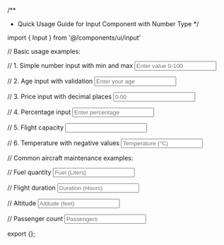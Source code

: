 /**
 * Quick Usage Guide for Input Component with Number Type
 */

import { Input } from '@/components/ui/input'

// Basic usage examples:

// 1. Simple number input with min and max
<Input 
  type="number" 
  min={0} 
  max={100} 
  placeholder="Enter value 0-100" 
/>

// 2. Age input with validation
<Input 
  type="number" 
  min={18} 
  max={120} 
  step={1} 
  placeholder="Enter your age" 
/>

// 3. Price input with decimal places
<Input 
  type="number" 
  min={0} 
  max={9999.99} 
  step={0.01} 
  placeholder="0.00" 
/>

// 4. Percentage input
<Input 
  type="number" 
  min={0} 
  max={100} 
  step={1} 
  placeholder="Enter percentage" 
/>

// 5. Flight capacity
<Input 
  type="number" 
  min={1} 
  max={850} 
  step={1} 
  defaultValue={150}
  color="primary"
  size="md"
/>

// 6. Temperature with negative values
<Input 
  type="number" 
  min={-50} 
  max={50} 
  step={0.1} 
  placeholder="Temperature (°C)" 
/>

// Common aircraft maintenance examples:

// Fuel quantity
<Input type="number" min={0} max={500000} step={0.1} placeholder="Fuel (Liters)" />

// Flight duration
<Input type="number" min={0.1} max={20} step={0.1} placeholder="Duration (Hours)" />

// Altitude
<Input type="number" min={0} max={50000} step={100} placeholder="Altitude (feet)" />

// Passenger count
<Input type="number" min={0} max={850} step={1} placeholder="Passengers" />

export {};